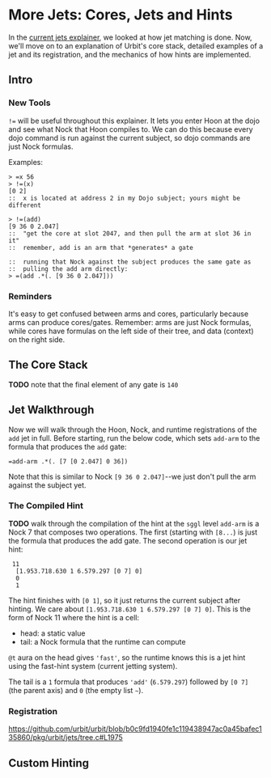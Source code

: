 # More Jets: Cores, Jets and Hints
In the [current jets explainer](jets_current.md), we looked at how jet matching is done. Now, we'll move on to an explanation of Urbit's core stack, detailed examples of a jet and its registration, and the mechanics of how hints are implemented.

## Intro

### New Tools
`!=` will be useful throughout this explainer. It lets you enter Hoon at the dojo and see what Nock that Hoon compiles to.  We can do this because every dojo command is run against the current subject, so dojo commands are just Nock formulas.

Examples:
```
> =x 56
> !=(x)
[0 2]
::  x is located at address 2 in my Dojo subject; yours might be different

> !=(add)
[9 36 0 2.047]
::  "get the core at slot 2047, and then pull the arm at slot 36 in it"
::  remember, add is an arm that *generates* a gate

::  running that Nock against the subject produces the same gate as
::  pulling the add arm directly:
> =(add .*(. [9 36 0 2.047]))
```

### Reminders
It's easy to get confused between arms and cores, particularly because arms can produce cores/gates. Remember: arms are just Nock formulas, while cores have formulas on the left side of their tree, and data (context) on the right side.

## The Core Stack
**TODO** note that the final element of any gate is `140`

## Jet Walkthrough
Now we will walk through the Hoon, Nock, and runtime registrations of the `add` jet in full. Before starting, run the below code, which sets `add-arm` to the formula that produces the `add` gate:
```
=add-arm .*(. [7 [0 2.047] 0 36])
```
Note that this is similar to Nock `[9 36 0 2.047]`--we just don't pull the arm against the subject yet.

### The Compiled Hint
**TODO** walk through the compilation of the hint at the `sggl` level
`add-arm` is a Nock 7 that composes two operations. The first (starting with `[8...`) is just  the formula that produces the add gate. The second operation is our jet hint:
```
 11
  [1.953.718.630 1 6.579.297 [0 7] 0]
  0
  1
```
The hint finishes with `[0 1]`, so it just returns the current subject after hinting. We care about `[1.953.718.630 1 6.579.297 [0 7] 0]`. This is the form of Nock 11 where the hint is a cell: 
* head: a static value
* tail: a Nock formula that the runtime can compute

`@t` aura on the head gives `'fast'`, so the runtime knows this is a jet hint using the fast-hint system (current jetting system).

The tail is a `1` formula that produces `'add'` (`6.579.297`) followed by `[0 7]` (the parent axis) and `0` (the empty list `~`).


### Registration
https://github.com/urbit/urbit/blob/b0c9fd1940fe1c119438947ac0a45bafec135860/pkg/urbit/jets/tree.c#L1975


## Custom Hinting

